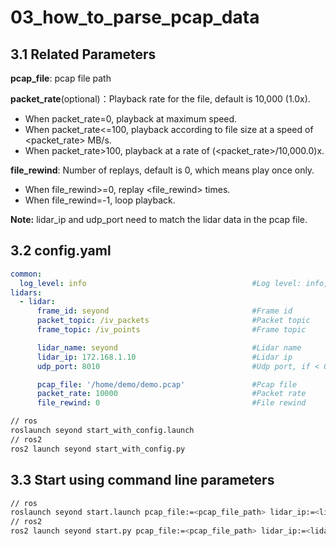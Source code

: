 # 03_how_to_parse_pcap_data

## 3.1 Related Parameters

**pcap_file**: pcap file path

**packet_rate**(optional)：Playback rate for the file, default is 10,000 (1.0x).

- When packet_rate=0, playback at maximum speed.
- When packet_rate<=100, playback according to file size at a speed of <packet_rate> MB/s.
- When packet_rate>100, playback at a rate of (<packet_rate>/10,000.0)x.

**file_rewind**: Number of replays, default is 0, which means play once only.

- When file_rewind>=0, replay <file_rewind> times.
- When file_rewind=-1, loop playback.

**Note:** lidar_ip and udp_port need to match the lidar data in the pcap file.

## 3.2 config.yaml

```yaml
common:
  log_level: info                                     #Log level: info, warn, error
lidars:
  - lidar:
      frame_id: seyond                                #Frame id
      packet_topic: /iv_packets                       #Packet topic
      frame_topic: /iv_points                         #Frame topic

      lidar_name: seyond                              #Lidar name
      lidar_ip: 172.168.1.10                          #Lidar ip
      udp_port: 8010                                  #Udp port, if < 0, use tcp

      pcap_file: '/home/demo/demo.pcap'               #Pcap file
      packet_rate: 10000                              #Packet rate
      file_rewind: 0                                  #File rewind
```

```bash
// ros
roslaunch seyond start_with_config.launch
// ros2
ros2 launch seyond start_with_config.py
```

## 3.3 Start using command line parameters

```bash
// ros
roslaunch seyond start.launch pcap_file:=<pcap_file_path> lidar_ip:=<lidar_ip> udp_port:=<udp_port>
// ros2
ros2 launch seyond start.py pcap_file:=<pcap_file_path> lidar_ip:=<lidar_ip> udp_port:=<udp_port>
```
